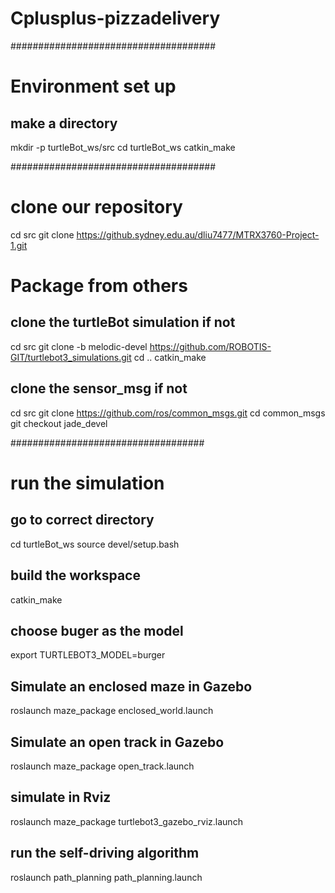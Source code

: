 # Cplusplus-pizzadelivery 

#####################################

# Environment set up
## make a directory
mkdir -p turtleBot_ws/src
cd turtleBot_ws
catkin_make

#####################################

# clone our repository
cd src
git clone https://github.sydney.edu.au/dliu7477/MTRX3760-Project-1.git

# Package from others
## clone the turtleBot simulation if not
cd src
git clone -b melodic-devel https://github.com/ROBOTIS-GIT/turtlebot3_simulations.git
cd ..
catkin_make

## clone the sensor_msg if not
cd src
git clone https://github.com/ros/common_msgs.git
cd common_msgs
git checkout jade_devel

###################################

# run the simulation
## go to correct directory
cd turtleBot_ws
source devel/setup.bash

## build the workspace
catkin_make

## choose buger as the model
export TURTLEBOT3_MODEL=burger

## Simulate an enclosed maze in Gazebo
roslaunch maze_package enclosed_world.launch

## Simulate an open track in Gazebo
roslaunch maze_package open_track.launch

## simulate in Rviz
roslaunch maze_package turtlebot3_gazebo_rviz.launch

## run the self-driving algorithm
roslaunch path_planning path_planning.launch
